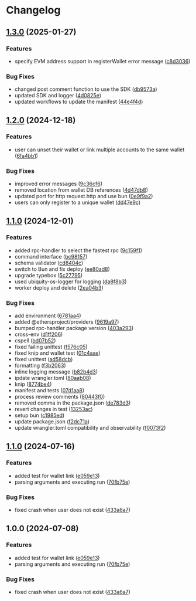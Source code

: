 # Changelog

## [1.3.0](https://github.com/ubiquity-os-marketplace/command-wallet/compare/v1.2.0...v1.3.0) (2025-01-27)

### Features

- specify EVM address support in registerWallet error message ([c8d3036](https://github.com/ubiquity-os-marketplace/command-wallet/commit/c8d30367cbf02d9e3801ab118240b22dc2581cc0))

### Bug Fixes

- changed post comment function to use the SDK ([db9573a](https://github.com/ubiquity-os-marketplace/command-wallet/commit/db9573aea7ad4741e0ca161b989082e374b591e0))
- updated SDK and logger ([4d0825e](https://github.com/ubiquity-os-marketplace/command-wallet/commit/4d0825e1a5a2d44f5c74617f4229e7b67015c08d))
- updated workflows to update the manifest ([44e4f4d](https://github.com/ubiquity-os-marketplace/command-wallet/commit/44e4f4dec625587d53f0df06bdf1c427404a3706))

## [1.2.0](https://github.com/ubiquity-os-marketplace/command-wallet/compare/v1.1.0...v1.2.0) (2024-12-18)

### Features

- user can unset their wallet or link multiple accounts to the same wallet ([6fa4bb1](https://github.com/ubiquity-os-marketplace/command-wallet/commit/6fa4bb1d976df56d0aec36e766d5198853884c09))

### Bug Fixes

- improved error messages ([9c36cf6](https://github.com/ubiquity-os-marketplace/command-wallet/commit/9c36cf6ee68abce95b58effaae72fff4c2bfd509))
- removed location from wallet DB references ([4d47db8](https://github.com/ubiquity-os-marketplace/command-wallet/commit/4d47db850a6ee3bd00dbc7397247c271cfe6e10c))
- updated port for http request.http and use bun ([0e9f9a2](https://github.com/ubiquity-os-marketplace/command-wallet/commit/0e9f9a2a77097b1b215168e9826904ab0718f54e))
- users can only register to a unique wallet ([dd47e9c](https://github.com/ubiquity-os-marketplace/command-wallet/commit/dd47e9cbba77d4be0dbded89d34d74c59a61beae))

## [1.1.0](https://github.com/ubiquity-os-marketplace/command-wallet/compare/v1.0.0...v1.1.0) (2024-12-01)

### Features

- added rpc-handler to select the fastest rpc ([9c159f1](https://github.com/ubiquity-os-marketplace/command-wallet/commit/9c159f1a87c0f9edcc7927fff99655e1f08ff83a))
- command interface ([bc98157](https://github.com/ubiquity-os-marketplace/command-wallet/commit/bc9815745afcfaa98fe55a250a4cdb74baa8c91e))
- schema validator ([cd8404c](https://github.com/ubiquity-os-marketplace/command-wallet/commit/cd8404cb8396dec1f7571b65e83291a5798b6c9a))
- switch to Bun and fix deploy ([ee80ad8](https://github.com/ubiquity-os-marketplace/command-wallet/commit/ee80ad8aaeff345cc77531b14a508cf2f8fdb92b))
- upgrade typebox ([5c27795](https://github.com/ubiquity-os-marketplace/command-wallet/commit/5c2779516f780cce7072d04b66ce25ae41b6c3f1))
- used ubiquity-os-logger for logging ([da8f8b3](https://github.com/ubiquity-os-marketplace/command-wallet/commit/da8f8b3cc58cbfac9d6d1d82c4cb76532a98594e))
- worker deploy and delete ([2ea04b3](https://github.com/ubiquity-os-marketplace/command-wallet/commit/2ea04b3475e8177569cc1b3392f4c656970452cb))

### Bug Fixes

- add environment ([6781aa4](https://github.com/ubiquity-os-marketplace/command-wallet/commit/6781aa4706719b0512a87f50d4c72da92d35729c))
- added @ethersproject/providers ([9619a97](https://github.com/ubiquity-os-marketplace/command-wallet/commit/9619a97c40f70a5dcb14f709a75d15e151a0c018))
- bumped rpc-handler package version ([403a293](https://github.com/ubiquity-os-marketplace/command-wallet/commit/403a293293c8a5c32ce1d4dd854f03cae09d5097))
- cross-env ([d1ff206](https://github.com/ubiquity-os-marketplace/command-wallet/commit/d1ff2061de0aab02b7db10dd645ec5bd68f77cc6))
- cspell ([bd07b52](https://github.com/ubiquity-os-marketplace/command-wallet/commit/bd07b5279b4280cd86f7787a0e8f932d86809c39))
- fixed failing unittest ([f576c05](https://github.com/ubiquity-os-marketplace/command-wallet/commit/f576c0561892780027d498541d98d095798e9345))
- fixed knip and wallet test ([01c4aae](https://github.com/ubiquity-os-marketplace/command-wallet/commit/01c4aae876305b042244e6a08d62f9cb6d572488))
- fixed unittest ([ad58dcb](https://github.com/ubiquity-os-marketplace/command-wallet/commit/ad58dcbe03814ac9dc7f40b67c9dd97d4770ae28))
- formatting ([f3b2063](https://github.com/ubiquity-os-marketplace/command-wallet/commit/f3b2063885c94836fc349925c9509cba06556d04))
- inline logging message ([b82b4d3](https://github.com/ubiquity-os-marketplace/command-wallet/commit/b82b4d36ed0083e51b064872f6be6683d0625a6f))
- ipdate wrangler.toml ([80aab08](https://github.com/ubiquity-os-marketplace/command-wallet/commit/80aab085bd10e59f32d22c4ae3221a997c466f98))
- knip ([8774be4](https://github.com/ubiquity-os-marketplace/command-wallet/commit/8774be430b2d86c5e7c03c66d59e8156c26e3151))
- manifest and tests ([07d1aa8](https://github.com/ubiquity-os-marketplace/command-wallet/commit/07d1aa8ed8790875bd1efdf000038aa05c179898))
- process review comments ([80443f0](https://github.com/ubiquity-os-marketplace/command-wallet/commit/80443f049c5106b2c3c25c155f3e70d1cd700ea4))
- removed comma in the package.json ([de783d3](https://github.com/ubiquity-os-marketplace/command-wallet/commit/de783d3a51193baecae332291e79dd19b6ecb5cc))
- revert changes in test ([13253ac](https://github.com/ubiquity-os-marketplace/command-wallet/commit/13253ac45ade2b87681180b7084b44cabdad64e3))
- setup bun ([c1985ed](https://github.com/ubiquity-os-marketplace/command-wallet/commit/c1985edba2b3317fe22f1ccf0302d544bc4dfb69))
- update package.json ([f2dc71a](https://github.com/ubiquity-os-marketplace/command-wallet/commit/f2dc71af5ff661212c2184f215372dd9d6d4e7f1))
- update wrangler.toml compatibility and observability ([f0073f2](https://github.com/ubiquity-os-marketplace/command-wallet/commit/f0073f260de6614b5bbca54fb630fb53c2ba70a1))

## [1.1.0](https://github.com/Meniole/command-wallet/compare/v1.0.0...v1.1.0) (2024-07-16)

### Features

- added test for wallet link ([e059e13](https://github.com/Meniole/command-wallet/commit/e059e1329da781194a4f7a928be17015d2b28962))
- parsing arguments and executing run ([70fb75e](https://github.com/Meniole/command-wallet/commit/70fb75e6e970d6439f5d9ba64ee51caa5edaf269))

### Bug Fixes

- fixed crash when user does not exist ([433a6a7](https://github.com/Meniole/command-wallet/commit/433a6a7c3f19b2722df75e7b826bc6b8e0244a1e))

## 1.0.0 (2024-07-08)

### Features

- added test for wallet link ([e059e13](https://github.com/ubiquibot/command-wallet/commit/e059e1329da781194a4f7a928be17015d2b28962))
- parsing arguments and executing run ([70fb75e](https://github.com/ubiquibot/command-wallet/commit/70fb75e6e970d6439f5d9ba64ee51caa5edaf269))

### Bug Fixes

- fixed crash when user does not exist ([433a6a7](https://github.com/ubiquibot/command-wallet/commit/433a6a7c3f19b2722df75e7b826bc6b8e0244a1e))
